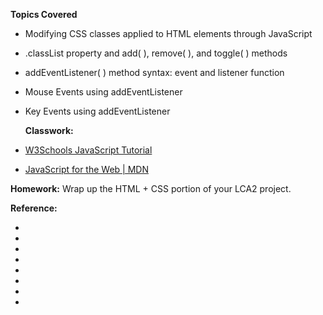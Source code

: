 **Topics Covered**
- Modifying CSS classes applied to HTML elements through JavaScript
- .classList property and add( ), remove( ), and toggle( ) methods
- addEventListener( ) method syntax: event and listener function
- Mouse Events using addEventListener
- Key Events using addEventListener

  **Classwork:** 
  
- [W3Schools JavaScript Tutorial](https://www.w3schools.com/js/DEFAULT.asp)
- [JavaScript for the Web | MDN](https://developer.mozilla.org/en-US/docs/Learn_web_development/Getting_started/Your_first_website/Adding_interactivity)

**Homework:** Wrap up the HTML + CSS portion of your LCA2 project. 

**Reference:**
- []()
- []()
- []()
- []()
- []()
- []()
- []()
- []()
